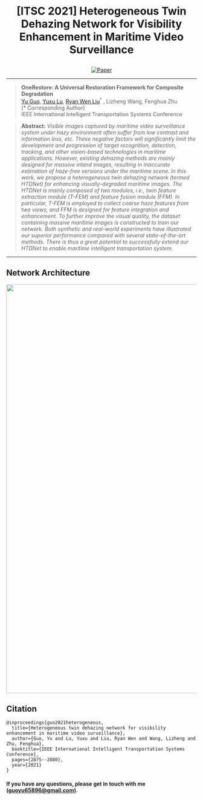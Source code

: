  # <p align=center> [ITSC 2021] Heterogeneous Twin Dehazing Network for Visibility Enhancement in Maritime Video Surveillance</p>

<div align="center">
 
[![Paper](https://img.shields.io/badge/OneRestore-paper-red.svg)](https://ieeexplore.ieee.org/abstract/document/9564887)

</div>


---
>**OneRestore: A Universal Restoration Framework for Composite Degradation**<br>
[Yu Guo](https://scholar.google.com/citations?user=klYz-acAAAAJ&hl=zh-CN), [Yuxu Lu](https://scholar.google.com.hk/citations?user=XXge2_0AAAAJ&hl=zh-CN), [Ryan Wen Liu](http://mipc.whut.edu.cn/index.html)<sup>* </sup>, Lizheng Wang, Fenghua Zhu <br>
(* Corresponding Author)<br>
>IEEE International Intelligent Transportation Systems Conference

> **Abstract:** *Visible images captured by maritime video surveillance system under hazy environment often suffer from low contrast and information loss, etc. These negative factors will significantly limit the development and progression of target recognition, detection, tracking, and other vision-based technologies in maritime applications. However, existing dehazing methods are mainly designed for massive inland images, resulting in inaccurate estimation of haze-free versions under the maritime scene. In this work, we propose a heterogeneous twin dehazing network (termed HTDNet) for enhancing visually-degraded maritime images. The HTDNet is mainly composed of two modules, i.e., twin feature extraction module (T-FEM) and feature fusion module (FFM). In particular, T-FEM is employed to collect coarse haze features from two views, and FFM is designed for feature integration and enhancement. To further improve the visual quality, the dataset containing massive maritime images is constructed to train our network. Both synthetic and real-world experiments have illustrated our superior performance compared with several state-of-the-art methods. There is thus a great potential to successfully extend our HTDNet to enable maritime intelligent transportation system.*
---

## Network Architecture


</div>
<div align=center>
<img src="https://github.com/user-attachments/assets/42d55353-de69-4f3c-a467-be6af45a3d52" width="1080">
</div>

## Citation

```
@inproceedings{guo2021heterogeneous,
  title={Heterogeneous twin dehazing network for visibility enhancement in maritime video surveillance},
  author={Guo, Yu and Lu, Yuxu and Liu, Ryan Wen and Wang, Lizheng and Zhu, Fenghua},
  booktitle={IEEE International Intelligent Transportation Systems Conference},
  pages={2875--2880},
  year={2021}
}
```

#### If you have any questions, please get in touch with me (guoyu65896@gmail.com).
